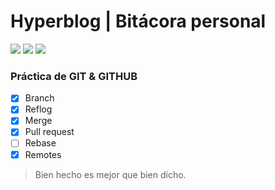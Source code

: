 # Hyperblog | Bitácora personal
![](https://img.shields.io/badge/V1.0-BETA-blue) ![](https://img.shields.io/github/followers/JAVIERMISAT?label=S%C3%8DGUEME&style=social) ![](https://img.shields.io/twitter/follow/JAVIERMISAT?style=social)

### Práctica de GIT & GITHUB
- [x] Branch
- [x] Reflog
- [x] Merge
- [x] Pull request
- [ ] Rebase
- [x] Remotes

>Bien hecho es mejor que bien dicho.